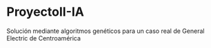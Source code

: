 # ProyectoII-IA
Solución mediante algoritmos genéticos para un caso real de General Electric de Centroamérica
